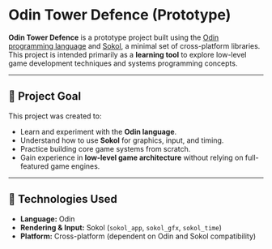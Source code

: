 # Odin Tower Defence (Prototype)

**Odin Tower Defence** is a prototype project built using the [Odin programming language](https://odin-lang.org/) and [Sokol](https://github.com/floooh/sokol), a minimal set of cross-platform libraries. This project is intended primarily as a **learning tool** to explore low-level game development techniques and systems programming concepts.

---

## 🎯 Project Goal

This project was created to:

- Learn and experiment with the **Odin language**.
- Understand how to use **Sokol** for graphics, input, and timing.
- Practice building core game systems from scratch.
- Gain experience in **low-level game architecture** without relying on full-featured game engines.

---

## 🧰 Technologies Used

- **Language:** Odin
- **Rendering & Input:** Sokol (`sokol_app`, `sokol_gfx`, `sokol_time`)
- **Platform:** Cross-platform (dependent on Odin and Sokol compatibility)
